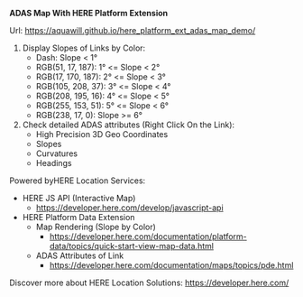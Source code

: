 **ADAS Map With HERE Platform Extension**

Url: https://aquawill.github.io/here_platform_ext_adas_map_demo/

1. Display Slopes of Links by Color:
    * Dash: Slope < 1°
    * RGB(51, 17, 187): 1° <= Slope < 2°
    * RGB(17, 170, 187): 2° <= Slope < 3°
    * RGB(105, 208, 37): 3° <= Slope < 4°
    * RGB(208, 195, 16): 4° <= Slope < 5°
    * RGB(255, 153, 51): 5° <= Slope < 6°
    * RGB(238, 17, 0): Slope >= 6°
2. Check detailed ADAS attributes (Right Click On the Link):
    * High Precision 3D Geo Coordinates
    * Slopes
    * Curvatures
    * Headings

Powered byHERE Location Services:

* HERE JS API (Interactive Map)
    * https://developer.here.com/develop/javascript-api
* HERE Platform Data Extension
    * Map Rendering (Slope by Color)
        * https://developer.here.com/documentation/platform-data/topics/quick-start-view-map-data.html
    * ADAS Attributes of Link
        * https://developer.here.com/documentation/maps/topics/pde.html
    
Discover more about HERE Location Solutions: https://developer.here.com/
